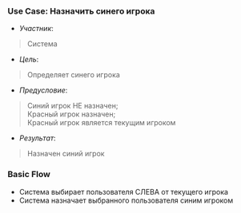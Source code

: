 ### Use Case: Назначить синего игрока
- *Участник*:
> Система
- *Цель*:
> Определяет синего игрока
- *Предусловие*:
> Синий игрок НЕ назначен;<br>
> Красный игрок назначен;<br>
> Красный игрок является текущим игроком
- *Результат*:
> Назначен синий игрок 

### Basic Flow
* Система выбирает пользователя СЛЕВА от текущего игрока
* Система назначает выбранного пользователя синим игроком